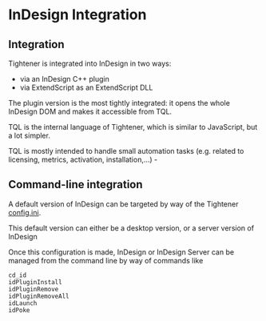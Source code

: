 # InDesign Integration

## Integration

Tightener is integrated into InDesign in two ways:

- via an InDesign C++ plugin
- via ExtendScript as an ExtendScript DLL

The plugin version is the most tightly integrated: it opens the whole InDesign DOM and makes it accessible from TQL.

TQL is the internal language of Tightener, which is similar to JavaScript, but a lot simpler.

TQL is mostly intended to handle small automation tasks (e.g. related to licensing, metrics, activation, installation,...) - 

## Command-line integration

A default version of InDesign can be targeted by way of the Tightener [config.ini](config.ini.md).

This default version can either be a desktop version, or a server version of InDesign

Once this configuration is made, InDesign or InDesign Server can be managed from the command line by way
of commands like
```
cd_id
idPluginInstall
idPluginRemove
idPluginRemoveAll
idLaunch
idPoke
```